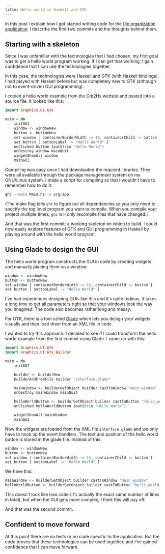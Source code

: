 ```yaml
---
title: Hello world in Haskell and GTK
---
```

In this post I explain how I got started writing code for the [file
organization
application](/writing/reflections-on-programming/2012-01-11-application-development-series-intro/index.html).
I describe the first two commits and the thoughts behind them.

Starting with a skeleton
------------------------

Since I was unfamiliar with the technologies that I had chosen, my first
goal was to get a hello world program working. If I can get that
working, I gain confidence that I can use the technologies together.

In this case, the technologies were Haskell and GTK (with Haskell
bindings). I had played with Haskell before but was completely new to
GTK (although not to event-driven GUI programming).

I copied a hello world example from the
[Gtk2Hs](http://projects.haskell.org/gtk2hs/) website and pasted into a
source file. It looked like this:

```haskell
import Graphics.UI.Gtk

main = do
    initGUI
    window <- windowNew
    button <- buttonNew
    set window [ containerBorderWidth := 10, containerChild := button ]
    set button [ buttonLabel := "Hello World" ]
    onClicked button (putStrLn "Hello World")
    onDestroy window mainQuit
    widgetShowAll window
    mainGUI
```

Compiling was easy once I had downloaded the required libraries. They
were all available through the package management system on my GNU/Linux
system. I made a script for compiling so that I wouldn't have to
remember how to do it:

```bash
ghc --make Main.hs -o org-app
```

(The make flag tells `ghc` to figure out all dependencies so you only
need to specify the top level program you want to compile. When you
compile your project multiple times, `ghc` will only recompile files
that have changed.)

And that was the first commit: a working skeleton on which to build. I
could now easily explore features of GTK and GUI programming in Haskell
by playing around with the hello world program.

Using Glade to design the GUI
-----------------------------

The hello world program constructs the GUI in code by creating widgets
and manually placing them on a window:

```haskell
window <- windowNew
button <- buttonNew
set window [ containerBorderWidth := 10, containerChild := button ]
set button [ buttonLabel := "Hello World" ]
```

I've had experiences designing GUIs like this and it's quite tedious. It
takes a long time to get all parameters right so that your windows look
the way you imagined. The code also becomes rather long and messy.

For GTK, there is a tool called [Glade](http://glade.gnome.org/) which
lets you design your widgets visually and then load them from an XML
file in code.

I wanted to try this approach. I decided to see if I could transform the
hello world example from the first commit using Glade. I came up with
this:

```haskell
import Graphics.UI.Gtk
import Graphics.UI.Gtk.Builder

main = do
    initGUI

    builder <- builderNew
    builderAddFromFile builder "interface.glade"

    mainWindow <- builderGetObject builder castToWindow "main_window"
    onDestroy mainWindow mainQuit

    helloWorldButton <- builderGetObject builder castToButton "hello_world_button"
    onClicked helloWorldButton (putStrLn "Hello World")

    widgetShowAll mainWindow
    mainGUI
```

Now the widgets are loaded from the XML file `interface.glade` and we
only have to hook up the event handlers. The text and position of the
hello world button is stored in the glade file. Instead of this:

```haskell
window <- windowNew
button <- buttonNew
set window [ containerBorderWidth := 10, containerChild := button ]
set button [ buttonLabel := "Hello World" ]
```

We have this:

```haskell
mainWindow <- builderGetObject builder castToWindow "main_window"
helloWorldButton <- builderGetObject builder castToButton "hello_world_button"
```

This doesn't look like less code (it's actually the exact same number of
lines in total), but when the GUI gets more complex, I think this will
pay off.

And that was the second commit.

Confident to move forward
-------------------------

At this point there are no tests or no code specific to the application.
But the code proves that these technologies can be used together, and
I've gained confidence that I can move forward.
